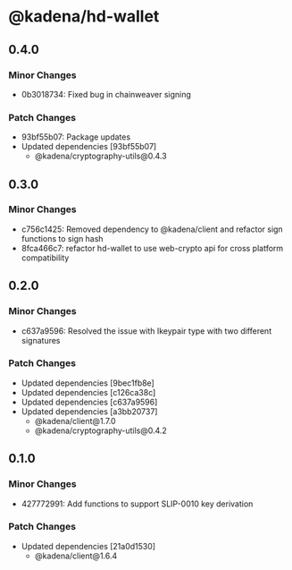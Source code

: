 # @kadena/hd-wallet

## 0.4.0

### Minor Changes

- 0b3018734: Fixed bug in chainweaver signing

### Patch Changes

- 93bf55b07: Package updates
- Updated dependencies \[93bf55b07]
  - @kadena/cryptography-utils\@0.4.3

## 0.3.0

### Minor Changes

- c756c1425: Removed dependency to @kadena/client and refactor sign functions to
  sign hash
- 8fca466c7: refactor hd-wallet to use web-crypto api for cross platform
  compatibility

## 0.2.0

### Minor Changes

- c637a9596: Resolved the issue with Ikeypair type with two different signatures

### Patch Changes

- Updated dependencies \[9bec1fb8e]
- Updated dependencies \[c126ca38c]
- Updated dependencies \[c637a9596]
- Updated dependencies \[a3bb20737]
  - @kadena/client\@1.7.0
  - @kadena/cryptography-utils\@0.4.2

## 0.1.0

### Minor Changes

- 427772991: Add functions to support SLIP-0010 key derivation

### Patch Changes

- Updated dependencies \[21a0d1530]
  - @kadena/client\@1.6.4
